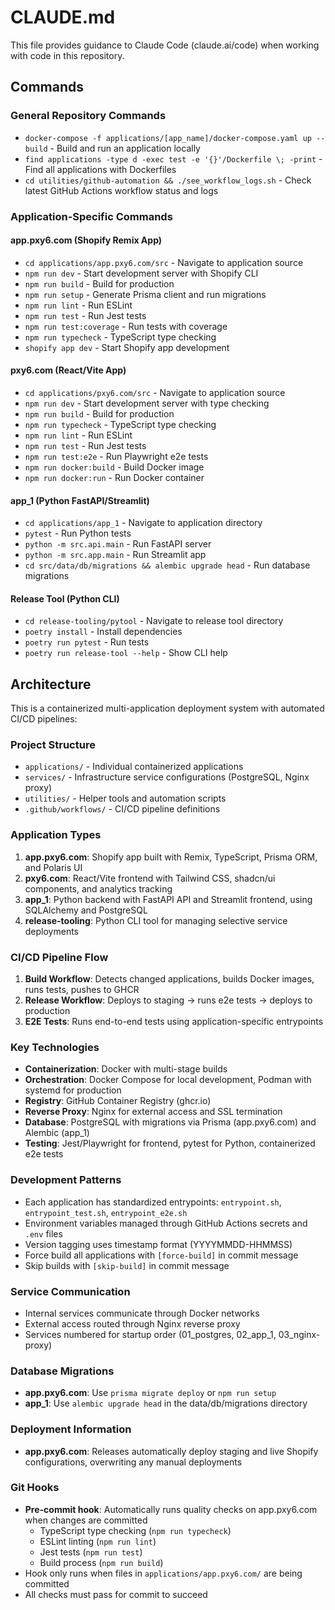 # CLAUDE.md

This file provides guidance to Claude Code (claude.ai/code) when working with code in this repository.

## Commands

### General Repository Commands
- `docker-compose -f applications/[app_name]/docker-compose.yaml up --build` - Build and run an application locally
- `find applications -type d -exec test -e '{}'/Dockerfile \; -print` - Find all applications with Dockerfiles
- `cd utilities/github-automation && ./see_workflow_logs.sh` - Check latest GitHub Actions workflow status and logs

### Application-Specific Commands

#### app.pxy6.com (Shopify Remix App)
- `cd applications/app.pxy6.com/src` - Navigate to application source
- `npm run dev` - Start development server with Shopify CLI
- `npm run build` - Build for production
- `npm run setup` - Generate Prisma client and run migrations
- `npm run lint` - Run ESLint
- `npm run test` - Run Jest tests
- `npm run test:coverage` - Run tests with coverage
- `npm run typecheck` - TypeScript type checking
- `shopify app dev` - Start Shopify app development

#### pxy6.com (React/Vite App)
- `cd applications/pxy6.com/src` - Navigate to application source
- `npm run dev` - Start development server with type checking
- `npm run build` - Build for production
- `npm run typecheck` - TypeScript type checking
- `npm run lint` - Run ESLint
- `npm run test` - Run Jest tests
- `npm run test:e2e` - Run Playwright e2e tests
- `npm run docker:build` - Build Docker image
- `npm run docker:run` - Run Docker container

#### app_1 (Python FastAPI/Streamlit)
- `cd applications/app_1` - Navigate to application directory
- `pytest` - Run Python tests
- `python -m src.api.main` - Run FastAPI server
- `python -m src.app.main` - Run Streamlit app
- `cd src/data/db/migrations && alembic upgrade head` - Run database migrations

#### Release Tool (Python CLI)
- `cd release-tooling/pytool` - Navigate to release tool directory
- `poetry install` - Install dependencies
- `poetry run pytest` - Run tests
- `poetry run release-tool --help` - Show CLI help

## Architecture

This is a containerized multi-application deployment system with automated CI/CD pipelines:

### Project Structure
- `applications/` - Individual containerized applications
- `services/` - Infrastructure service configurations (PostgreSQL, Nginx proxy)
- `utilities/` - Helper tools and automation scripts
- `.github/workflows/` - CI/CD pipeline definitions

### Application Types
1. **app.pxy6.com**: Shopify app built with Remix, TypeScript, Prisma ORM, and Polaris UI
2. **pxy6.com**: React/Vite frontend with Tailwind CSS, shadcn/ui components, and analytics tracking
3. **app_1**: Python backend with FastAPI API and Streamlit frontend, using SQLAlchemy and PostgreSQL
4. **release-tooling**: Python CLI tool for managing selective service deployments

### CI/CD Pipeline Flow
1. **Build Workflow**: Detects changed applications, builds Docker images, runs tests, pushes to GHCR
2. **Release Workflow**: Deploys to staging → runs e2e tests → deploys to production
3. **E2E Tests**: Runs end-to-end tests using application-specific entrypoints

### Key Technologies
- **Containerization**: Docker with multi-stage builds
- **Orchestration**: Docker Compose for local development, Podman with systemd for production
- **Registry**: GitHub Container Registry (ghcr.io)
- **Reverse Proxy**: Nginx for external access and SSL termination
- **Database**: PostgreSQL with migrations via Prisma (app.pxy6.com) and Alembic (app_1)
- **Testing**: Jest/Playwright for frontend, pytest for Python, containerized e2e tests

### Development Patterns
- Each application has standardized entrypoints: `entrypoint.sh`, `entrypoint_test.sh`, `entrypoint_e2e.sh`
- Environment variables managed through GitHub Actions secrets and `.env` files
- Version tagging uses timestamp format (YYYYMMDD-HHMMSS)
- Force build all applications with `[force-build]` in commit message
- Skip builds with `[skip-build]` in commit message

### Service Communication
- Internal services communicate through Docker networks
- External access routed through Nginx reverse proxy
- Services numbered for startup order (01_postgres, 02_app_1, 03_nginx-proxy)

### Database Migrations
- **app.pxy6.com**: Use `prisma migrate deploy` or `npm run setup`
- **app_1**: Use `alembic upgrade head` in the data/db/migrations directory

### Deployment Information
- **app.pxy6.com**: Releases automatically deploy staging and live Shopify configurations, overwriting any manual deployments

### Git Hooks
- **Pre-commit hook**: Automatically runs quality checks on app.pxy6.com when changes are committed
  - TypeScript type checking (`npm run typecheck`)
  - ESLint linting (`npm run lint`)
  - Jest tests (`npm run test`)
  - Build process (`npm run build`)
- Hook only runs when files in `applications/app.pxy6.com/` are being committed
- All checks must pass for commit to succeed